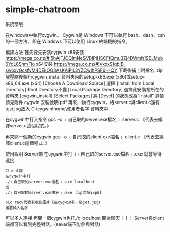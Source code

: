 # simple-chatroom
系統環境

在windows中執行cygwin。
Cygwin是 Windows 下可以執行 bash、dash、csh 的一個方法，即在 Windows 下可以使用 Linux 終端機的指令。

編譯方法
首先要先安裝cygwin
x86安裝
https://mega.co.nz/#!5hAjFJCQ!mNeSVBIPjHSCFfQmu3Zj4DWmh1SEJMub6YdL8ShmFio
x64安裝
https://mega.co.nz/#!VxxxSIqb!B-swbxvGckfvM4DEkOQ3AsKAiPlL3YZCwIhPSF6H-QY
下載後補上附檔名 .zip
解壓縮後執行cygwin_install資料夾內的setup-x86.exe (x86)或setup-x86_64.exe (x64)                            [Choose A Download Source] 選擇 [Install from Local Directory]
Root Directory不變
[Local Package Directory] 選擇此安裝檔所在的資料夾 [cygwin_install]
[Select Packages] 將 [Devel] 的狀態改為"Install"
詳情請見附件 cygwin 安裝說明.pdf
再來，執行cygwin，將server.c與client.c還有test.jpg放入
C:\cygwin\home\使用者名字  資料夾中

在cygwin中打入指令
gcc –o ﹝自己取的server.exe檔名﹞ server.c
《代表去編譯server.c這個程式。》

再來開一個新的cygwin
gcc –o ﹝自己取的client.exe檔名﹞ client.c
《代表去編譯client.c這個程式。》

使用說明
	Server端
	在cygwin中打
	./﹝自己取的server.exe檔名﹞.exe
	就會等待連接
	
	Client端
	在cygwin中打
	./﹝自己取的server.exe檔名﹞.exe localhost
	或
	./﹝自己取的server.exe檔名﹞.exe 【ip位址ivp6】
	
	pic recv代表有收到圖片《在cygwin有一個get.jpg》
	接著輸入名字

可以多人連接
再開一個cygwin也打./c localhost
開始聊天！！！
Server與client端都可以看到完整對話。(sever端不能參與對話)





